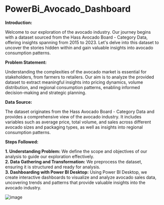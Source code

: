 # PowerBi_Avocado_Dashboard
**Introduction:**

Welcome to our exploration of the avocado industry. Our journey begins with a dataset sourced from the Hass Avocado Board - Category Data, offering insights spanning from 2015 to 2023. Let's delve into this dataset to uncover the stories hidden within and gain valuable insights into avocado consumption patterns.

**Problem Statement:**

Understanding the complexities of the avocado market is essential for stakeholders, from farmers to retailers. Our aim is to analyze the provided dataset to extract meaningful insights into pricing dynamics, volume distribution, and regional consumption patterns, enabling informed decision-making and strategic planning.

**Data Source:**

The dataset originates from the Hass Avocado Board - Category Data and provides a comprehensive view of the avocado industry. It includes variables such as average price, total volume, and sales across different avocado sizes and packaging types, as well as insights into regional consumption patterns.

**Steps Followed:**

**1. Understanding Problem:**
We define the scope and objectives of our analysis to guide our exploration effectively. \
**2. Data Gathering and Transformation:**
We preprocess the dataset, ensuring it is structured and ready for analysis. \
**3. Dashboarding with Power BI Desktop:**
Using Power BI Desktop, we create interactive dashboards to visualize and analyze avocado sales data, uncovering trends and patterns that provide valuable insights into the avocado industry.


![image](https://github.com/Sarahvalwork/PowerBi_Avocado_Dashboard/assets/157971182/dfd23f0b-6e92-4e02-a389-8673bd45c3c8)
